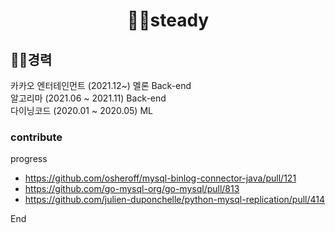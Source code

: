 
<div align=center>
  
# 🏃‍♂️steady
</div>

## 🧑‍🔧경력
카카오 엔터테인먼트 (2021.12~) 
멜론 Back-end
<br>
알고리마 (2021.06 ~ 2021.11) Back-end
<br>
다이닝코드 (2020.01 ~ 2020.05) ML


### contribute 
progress
- https://github.com/osheroff/mysql-binlog-connector-java/pull/121
- https://github.com/go-mysql-org/go-mysql/pull/813
- https://github.com/julien-duponchelle/python-mysql-replication/pull/414

End
